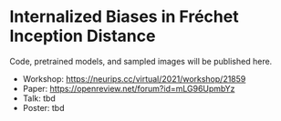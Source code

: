 # Internalized Biases in Fréchet Inception Distance

Code, pretrained models, and sampled images will be published here.

* Workshop: https://neurips.cc/virtual/2021/workshop/21859
* Paper: https://openreview.net/forum?id=mLG96UpmbYz
* Talk: tbd
* Poster: tbd


